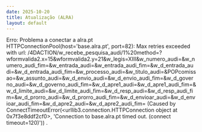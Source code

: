```yaml
---
date: 2025-10-20
title: Atualização (ALRA)
layout: default
---
```

Erro: Problema a conectar a alra.pt
HTTPConnectionPool(host='base.alra.pt', port=82): Max retries exceeded with url: /4DACTION/w_recebe_pesquisa_audi/1%20method=?wformvalida2.x=15&wformvalida2.y=21&w_legis=XIII&w_numero_audi=&w_numero_audi_fim=&w_entrada_audi=&w_entrada_audi_fim=&w_d_entrada_audi=&w_d_entrada_audi_fim=&w_processo_audi=&w_titulo_audi=&POPcomissao=&w_assunto_audi=&w_d_envio_audi=&w_d_envio_audi_fim=&w_d_governo_audi=&w_d_governo_audi_fim=&w_d_apre1_audi=&w_d_apre1_audi_fim=&w_d_limite_audi=&w_d_limite_audi_fim=&w_d_resp_audi=&w_d_resp_audi_fim=&w_d_prorro_audi=&w_d_prorro_audi_fim=&w_d_envioar_audi=&w_d_envioar_audi_fim=&w_d_apre2_audi=&w_d_apre2_audi_fim= (Caused by ConnectTimeoutError(<urllib3.connection.HTTPConnection object at 0x7f3e8ddf2cf0>, 'Connection to base.alra.pt timed out. (connect timeout=120)'))
.
